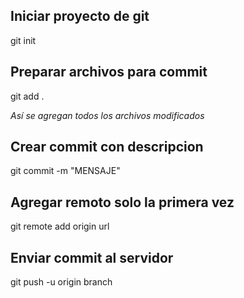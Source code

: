 ## Iniciar proyecto de git

git init

## Preparar archivos para commit

git add .

*Así se agregan todos los archivos modificados*

## Crear commit con descripcion

git commit -m "MENSAJE"

## Agregar remoto __solo la primera vez__

git remote add origin url

## Enviar commit al servidor

git push -u origin branch

